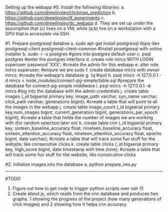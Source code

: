 Setting up the webapp
#0. Install the following libraries:
	a. https://github.com/drewlinsley/clickmap_prediction
	b. https://github.com/drewlinsley/tf_experiments
	c. https://github.com/drewlinsley/dc_webapp
	d. They are set up under the assumption that (c) lives on a VM, while (a,b) live on a workstation with a GPU that is accessible via SSH.

#1. Prepare postgresql databse
	a. sudo apt-get install postgresql libpq-dev postgresql-client postgresql-client-common #Install posetgresql with online installer
	b. sudo -i -u postgres #goes into postgres default user
	c. psql postgres #enter the postgres interface
	d. create role mircs WITH LOGIN superuser password 'XXX'; #create the admin for this webapp
	e. alter role mircs superuser; #ensure we are sudo
	f. create database mircs with owner mircs; #create the webapp's database
	g. \q #quit
	h. psql mircs -h 127.0.0.1 -d mircs < node_modules/connect-pg-simple/table.sql #prepare the database for connect-pg-simple middlware
	i. psql mircs -h 127.0.0.1 -d mircs #log into the database with the admin credentials
	j. create table images (_id bigserial primary key, image_path varchar, syn_name varchar, click_path varchar, generations bigint); #create a table that will point to all the images in the webapp
	j. create table image_count (_id bigserial primary key,num_images bigint, current_generation bigint, generations_per_epoch bigint); #create a table that holds the number of images we are working with (for random selection later on)
	k. create table cnn (_id bigserial primary key, sixteen_baseline_accuracy float, nineteen_baseline_accuracy float, sixteen_attention_accuracy float, nineteen_attention_accuracy float, epochs bigint, date varchar); #create a table that will track some fun stuff for the website, like consecutive clicks
	k. create table clicks (_id bigserial primary key, high_score bigint, date timestamp with time zone); #create a table that will track some fun stuff for the website, like consecutive clicks

#2. Initialize images into the database
	a. python prepare_ims.py

-----

#TODO
1. Figure out how to get node to trigger python scripts over ssh (!)
5. Create about.js, which reads from  the cnn database and produces two graphs. 1 showing the progress of the project (how many generations of click images) and 2 showing how it helps cnn accuracy
